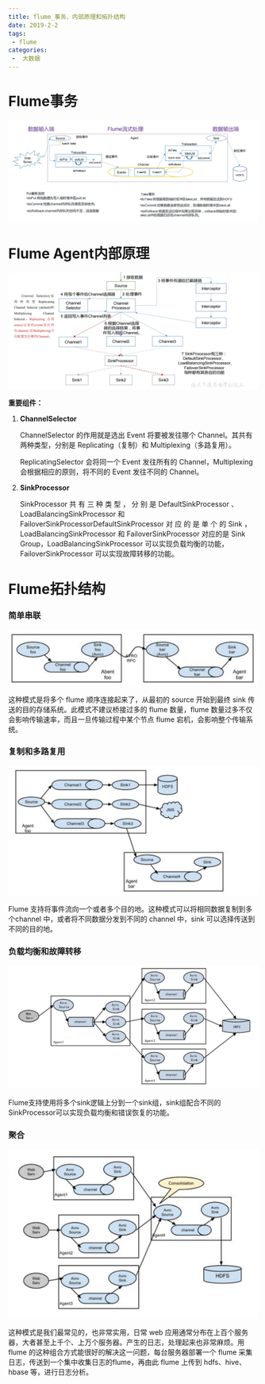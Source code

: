 ```yaml
---
title: flume_事务、内部原理和拓扑结构
date: 2019-2-2
tags:
 - flume
categories:
 -  大数据
---
```




# Flume事务

![](./images/9.jpg)

# Flume Agent内部原理

![](./images/10.jpg)

**重要组件：** 

1. **ChannelSelector** 

   ChannelSelector 的作用就是选出 Event 将要被发往哪个 Channel。其共有两种类型，分别是 Replicating（复制）和 Multiplexing（多路复用）。

   ReplicatingSelector 会将同一个 Event 发往所有的 Channel，Multiplexing 会根据相应的原则，将不同的 Event 发往不同的 Channel。

2. **SinkProcessor**

   SinkProcessor 共 有 三 种 类 型 ， 分 别 是 DefaultSinkProcessor 、LoadBalancingSinkProcessor 和 FailoverSinkProcessorDefaultSinkProcessor 对 应 的 是 单 个 的 Sink ， LoadBalancingSinkProcessor 和 FailoverSinkProcessor 对应的是 Sink Group，LoadBalancingSinkProcessor 可以实现负载均衡的功能，FailoverSinkProcessor 可以实现故障转移的功能。



# Flume拓扑结构

### 简单串联

![](./images/11.jpg)

这种模式是将多个 flume 顺序连接起来了，从最初的 source 开始到最终 sink 传送的目的存储系统。此模式不建议桥接过多的 flume 数量，flume 数量过多不仅会影响传输速率，而且一旦传输过程中某个节点 flume 宕机，会影响整个传输系统。

### 复制和多路复用

![](./images/12.jpg)

Flume 支持将事件流向一个或者多个目的地。这种模式可以将相同数据复制到多个channel 中，或者将不同数据分发到不同的 channel 中，sink 可以选择传送到不同的目的地。

### 负载均衡和故障转移

![](./images/13.jpg)

Flume支持使用将多个sink逻辑上分到一个sink组，sink组配合不同的SinkProcessor可以实现负载均衡和错误恢复的功能。

### 聚合

![](./images/14.jpg)

这种模式是我们最常见的，也非常实用，日常 web 应用通常分布在上百个服务器，大者甚至上千个、上万个服务器。产生的日志，处理起来也非常麻烦。用 flume 的这种组合方式能很好的解决这一问题，每台服务器部署一个 flume 采集日志，传送到一个集中收集日志的flume，再由此 flume 上传到 hdfs、hive、hbase 等，进行日志分析。